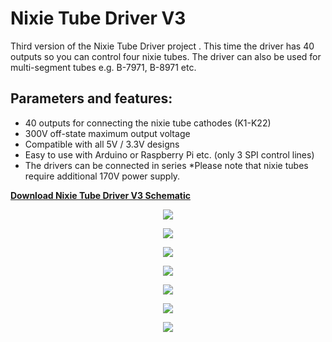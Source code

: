 # Nixie Tube Driver V3

Third version of the Nixie Tube Driver project . This time the driver has 40 outputs so you can control four nixie tubes. The driver can also be used for multi-segment tubes e.g. B-7971, B-8971 etc.

## Parameters and features:

- 40 outputs for connecting the nixie tube cathodes (K1-K22)
- 300V off-state maximum output voltage
- Compatible with all 5V / 3.3V designs
- Easy to use with Arduino or Raspberry Pi etc. (only 3 SPI control lines)
- The drivers can be connected in series
*Please note that nixie tubes require additional 170V power supply.


**<a href="https://github.com/marcinsaj/Nixie-Tube-Driver-V3/raw/main/datasheet/Schematic-Nixie-Tubes-Controller-40.pdf">Download Nixie Tube Driver V3 Schematic</a>**


<p align="center"><img src="https://github.com/marcinsaj/Nixie-Tube-Driver-V3/blob/main/extras/nixie-tubes-controller-40-outputs-project-cover.jpg"></p>
<p align="center"><img src="https://github.com/marcinsaj/Nixie-Tube-Driver-V3/blob/main/datasheet/Example-Diagram-4-Nixie-Tubes-Controller-40-Outputs.png"></p>
<p align="center"><img src="https://github.com/marcinsaj/Nixie-Tube-Driver-V3/blob/main/extras/nixie-tubes-controller-40-outputs-project.jpg"></p>
<p align="center"><img src="https://github.com/marcinsaj/Nixie-Tube-Driver-V3/blob/main/extras/nixie-tubes-controller-40-outputs-project-cover-bottom-project.jpg"></p>
<p align="center"><img src="https://github.com/marcinsaj/Nixie-Tube-Driver-V3/blob/main/extras/nixie-tube-controller-40-dimensions-pinout.png"></p>
<p align="center"><img src="https://github.com/marcinsaj/Nixie-Tube-Driver-V3/blob/main/extras/nixie-tube-controller-40-tubes.png"></p>
<p align="center"><img src="https://github.com/marcinsaj/Nixie-Tube-Driver-V3/blob/main/datasheet/Nixie-Tubes-Controller-40-Schematic.png"></p>
